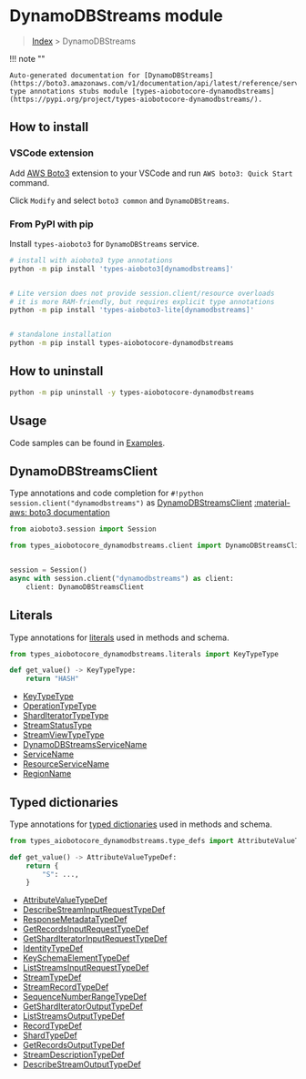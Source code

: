 # DynamoDBStreams module

> [Index](../README.md) > DynamoDBStreams


!!! note ""

    Auto-generated documentation for [DynamoDBStreams](https://boto3.amazonaws.com/v1/documentation/api/latest/reference/services/dynamodbstreams.html#DynamoDBStreams)
    type annotations stubs module [types-aiobotocore-dynamodbstreams](https://pypi.org/project/types-aiobotocore-dynamodbstreams/).

## How to install

### VSCode extension

Add [AWS Boto3](https://marketplace.visualstudio.com/items?itemName=Boto3typed.boto3-ide)
extension to your VSCode and run `AWS boto3: Quick Start` command.

Click `Modify` and select `boto3 common` and `DynamoDBStreams`.

### From PyPI with pip

Install `types-aioboto3` for `DynamoDBStreams` service.

```bash
# install with aioboto3 type annotations
python -m pip install 'types-aioboto3[dynamodbstreams]'


# Lite version does not provide session.client/resource overloads
# it is more RAM-friendly, but requires explicit type annotations
python -m pip install 'types-aioboto3-lite[dynamodbstreams]'


# standalone installation
python -m pip install types-aiobotocore-dynamodbstreams
```



## How to uninstall

```bash
python -m pip uninstall -y types-aiobotocore-dynamodbstreams
```

## Usage

Code samples can be found in [Examples](./usage.md).

## DynamoDBStreamsClient

Type annotations and code completion for  `#!python session.client("dynamodbstreams")` as [DynamoDBStreamsClient](./client.md)
[:material-aws: boto3 documentation](https://boto3.amazonaws.com/v1/documentation/api/latest/reference/services/dynamodbstreams.html#DynamoDBStreams.Client)

```python title="Usage example"
from aioboto3.session import Session

from types_aiobotocore_dynamodbstreams.client import DynamoDBStreamsClient


session = Session()
async with session.client("dynamodbstreams") as client:
    client: DynamoDBStreamsClient
```








## Literals

Type annotations for [literals](./literals.md) used in methods and schema.

```python title="Usage example"
from types_aiobotocore_dynamodbstreams.literals import KeyTypeType

def get_value() -> KeyTypeType:
    return "HASH"
```

- [KeyTypeType](./literals.md#keytypetype)
- [OperationTypeType](./literals.md#operationtypetype)
- [ShardIteratorTypeType](./literals.md#sharditeratortypetype)
- [StreamStatusType](./literals.md#streamstatustype)
- [StreamViewTypeType](./literals.md#streamviewtypetype)
- [DynamoDBStreamsServiceName](./literals.md#dynamodbstreamsservicename)
- [ServiceName](./literals.md#servicename)
- [ResourceServiceName](./literals.md#resourceservicename)
- [RegionName](./literals.md#regionname)




## Typed dictionaries

Type annotations for [typed dictionaries](./type_defs.md) used in methods and schema.

```python title="Usage example"
from types_aiobotocore_dynamodbstreams.type_defs import AttributeValueTypeDef

def get_value() -> AttributeValueTypeDef:
    return {
        "S": ...,
    }
```

- [AttributeValueTypeDef](./type_defs.md#attributevaluetypedef)
- [DescribeStreamInputRequestTypeDef](./type_defs.md#describestreaminputrequesttypedef)
- [ResponseMetadataTypeDef](./type_defs.md#responsemetadatatypedef)
- [GetRecordsInputRequestTypeDef](./type_defs.md#getrecordsinputrequesttypedef)
- [GetShardIteratorInputRequestTypeDef](./type_defs.md#getsharditeratorinputrequesttypedef)
- [IdentityTypeDef](./type_defs.md#identitytypedef)
- [KeySchemaElementTypeDef](./type_defs.md#keyschemaelementtypedef)
- [ListStreamsInputRequestTypeDef](./type_defs.md#liststreamsinputrequesttypedef)
- [StreamTypeDef](./type_defs.md#streamtypedef)
- [StreamRecordTypeDef](./type_defs.md#streamrecordtypedef)
- [SequenceNumberRangeTypeDef](./type_defs.md#sequencenumberrangetypedef)
- [GetShardIteratorOutputTypeDef](./type_defs.md#getsharditeratoroutputtypedef)
- [ListStreamsOutputTypeDef](./type_defs.md#liststreamsoutputtypedef)
- [RecordTypeDef](./type_defs.md#recordtypedef)
- [ShardTypeDef](./type_defs.md#shardtypedef)
- [GetRecordsOutputTypeDef](./type_defs.md#getrecordsoutputtypedef)
- [StreamDescriptionTypeDef](./type_defs.md#streamdescriptiontypedef)
- [DescribeStreamOutputTypeDef](./type_defs.md#describestreamoutputtypedef)

